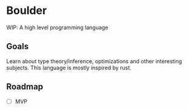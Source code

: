 # Boulder

WIP: A high level programming language

## Goals

Learn about type theory/inference, optimizations and other interesting subjects.
This language is mostly inspired by rust.

## Roadmap

- [ ] MVP

[commands]: ../COMMANDS.md